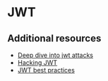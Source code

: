 # JWT

## Additional resources

- [Deep dive into jwt attacks](https://systemweakness.com/deep-dive-into-jwt-attacks-efc607858af6)
- [Hacking JWT](https://medium.com/swlh/hacking-json-web-tokens-jwts-9122efe91e4a)
- [JWT best practices](https://datatracker.ietf.org/doc/html/draft-ietf-oauth-jwt-bcp-07)
